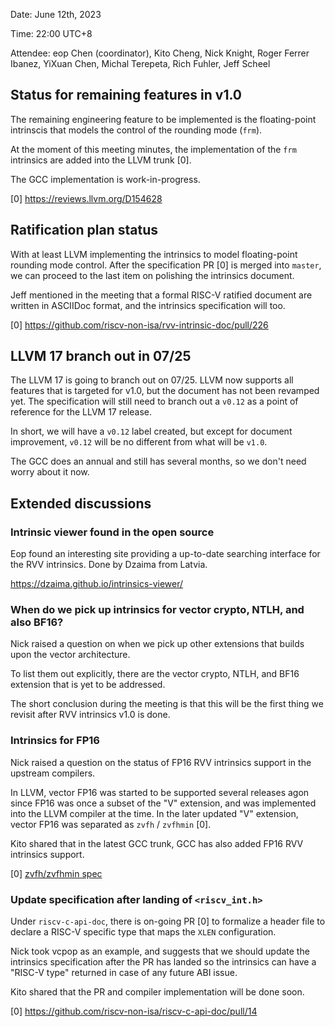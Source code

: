 Date: June 12th, 2023

Time: 22:00 UTC+8

Attendee: eop Chen (coordinator), Kito Cheng, Nick Knight, Roger Ferrer Ibanez, YiXuan Chen, Michal Terepeta, Rich Fuhler, Jeff Scheel

## Status for remaining features in v1.0

The remaining engineering feature to be implemented is the floating-point intrinscis that models the control of the rounding mode (`frm`).

At the moment of this meeting minutes, the implementation of the `frm` intrinsics are added into the LLVM trunk [0].

The GCC implementation is work-in-progress.

[0] https://reviews.llvm.org/D154628

## Ratification plan status

With at least LLVM implementing the intrinsics to model floating-point rounding mode control. After the specification PR [0] is merged into `master`, we can proceed to the last item on polishing the intrinsics document.

Jeff mentioned in the meeting that a formal RISC-V ratified document are written in ASCIIDoc format, and the intrinsics specification will too.

[0] https://github.com/riscv-non-isa/rvv-intrinsic-doc/pull/226

## LLVM 17 branch out in 07/25

The LLVM 17 is going to branch out on 07/25. LLVM now supports all features that is targeted for v1.0, but the document has not been revamped yet. The specification will still need to branch out a `v0.12` as a point of reference for the LLVM 17 release.

In short, we will have a `v0.12` label created, but except for document improvement, `v0.12` will be no different from what will be `v1.0`.

The GCC does an annual and still has several months, so we don't need worry about it now.

## Extended discussions

### Intrinsic viewer found in the open source

Eop found an interesting site providing a up-to-date searching interface for the RVV intrinsics. Done by Dzaima from Latvia.

https://dzaima.github.io/intrinsics-viewer/

### When do we pick up intrinsics for vector crypto, NTLH, and also BF16?

Nick raised a question on when we pick up other extensions that builds upon the vector architecture.

To list them out explicitly, there are the vector crypto, NTLH, and BF16 extension that is yet to be addressed.

The short conclusion during the meeting is that this will be the first thing we revisit after RVV intrinsics v1.0 is done.

### Intrinsics for FP16

Nick raised a question on the status of FP16 RVV intrinsics support in the upstream compilers.

In LLVM, vector FP16 was started to be supported several releases agon since FP16 was once a subset of the "V" extension, and was implemented into the LLVM compiler at the time. In the later updated "V" extension, vector FP16 was separated as `zvfh` / `zvfhmin` [0].

Kito shared that in the latest GCC trunk, GCC has also added FP16 RVV intrinsics support.

[0] [zvfh/zvfhmin spec](https://drive.google.com/file/d/1_Yt60HGAf1r1hx7JnsIptw0sqkBd9BQ8/view)

### Update specification after landing of `<riscv_int.h>`

Under `riscv-c-api-doc`, there is on-going PR [0] to formalize a header file to declare a RISC-V specific type that maps the `XLEN` configuration. 

Nick took vcpop as an example, and suggests that we should update the intrinsics specification after the PR has landed so the intrinsics can have a "RISC-V type" returned in case of any future ABI issue.

Kito shared that the PR and compiler implementation will be done soon.

[0] https://github.com/riscv-non-isa/riscv-c-api-doc/pull/14
